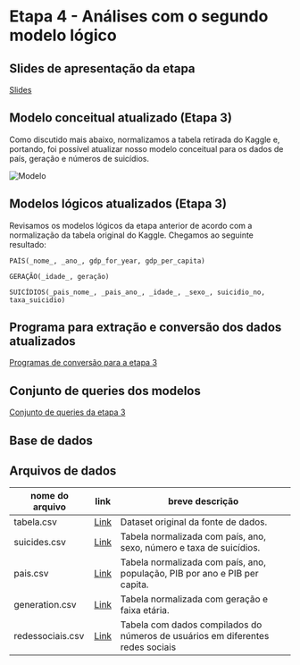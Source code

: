 # Etapa 4 - Análises com o segundo modelo lógico

## Slides de apresentação da etapa

[Slides](slides/stage04.pdf)

## Modelo conceitual atualizado (Etapa 3)

Como discutido mais abaixo, normalizamos a tabela retirada do Kaggle e, portando, foi possível atualizar nosso modelo conceitual para os dados de país, geração e números de suicídios.

![Modelo](assets/ModeloLógicoEtapa3Revisado.jpg)

## Modelos lógicos atualizados (Etapa 3)

Revisamos os modelos lógicos da etapa anterior de acordo com a normalização da tabela original do Kaggle. Chegamos ao seguinte resultado:

~~~
PAÍS(_nome_, _ano_, gdp_for_year, gdp_per_capita)

GERAÇÃO(_idade_, geração)

SUICÍDIOS(_pais_nome_, _pais_ano_, _idade_, _sexo_, suicidio_no, taxa_suicidio)
~~~

## Programa para extração e conversão dos dados atualizados

[Programas de conversão para a etapa 3](../stage03/src)

## Conjunto de queries dos modelos

[Conjunto de queries da etapa 3](../stage03/notebook)

## Base de dados

## Arquivos de dados
nome do arquivo | link | breve descrição
----- | ----- | -----
| tabela.csv | [Link](../stage03/data/rawtabela.csv) | Dataset original da fonte de dados. |
| suicides.csv | [Link](../stage03/data/processed/suicides.csv) | Tabela normalizada com país, ano, sexo, número e taxa de suicídios. |
| pais.csv | [Link](../stage03/data/processed/pais.csv) | Tabela normalizada com país, ano, população, PIB por ano e PIB per capita. |
| generation.csv | [Link](../stage03/data/processed/generation.csv) | Tabela normalizada com geração e faixa etária. |
| redessociais.csv | [Link](../stage04/data/processed/redessociais.csv) | Tabela com dados compilados do números de usuários em diferentes redes sociais|
